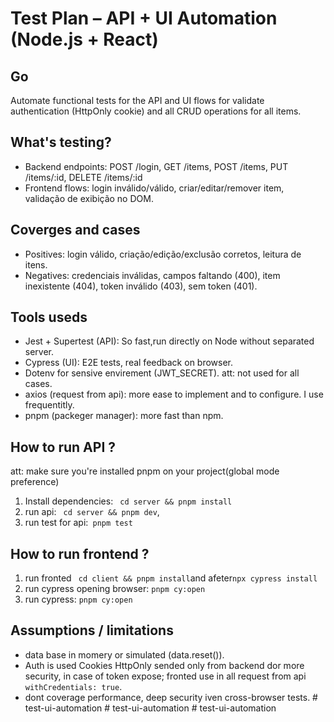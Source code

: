 # Test Plan – API + UI Automation (Node.js + React)

## Go

Automate functional tests for the API and UI flows for validate authentication (HttpOnly cookie) and all CRUD operations for all items.

## What's testing?

- Backend endpoints: POST /login, GET /items, POST /items, PUT /items/:id, DELETE /items/:id
- Frontend flows: login inválido/válido, criar/editar/remover item, validação de exibição no DOM.

## Coverges and cases

- Positives: login válido, criação/edição/exclusão corretos, leitura de itens.
- Negatives: credenciais inválidas, campos faltando (400), item inexistente (404), token inválido (403), sem token (401).

## Tools useds

- Jest + Supertest (API): So fast,run directly on Node without separated server.
- Cypress (UI): E2E tests, real feedback on browser.
- Dotenv for sensive envirement (JWT_SECRET). att: not used for all cases.
- axios (request from api): more ease to implement and to configure. I use frequentitly.
- pnpm (packeger manager): more fast than npm.

## How to run API ?

att: make sure you're installed pnpm on your project(global mode preference)

1. Install dependencies: ` cd server && pnpm install`
2. run api: ` cd server && pnpm dev`,
3. run test for api:` pnpm test`

## How to run frontend ?

1. run fronted ` cd client && pnpm install`and afeter`npx cypress install`
2. run cypress opening browser: `pnpm cy:open`
3. run cypress: `pnpm cy:open`

## Assumptions / limitations

- data base in momery or simulated (data.reset()).
- Auth is used Cookies HttpOnly sended only from backend dor more security, in case of token expose; fronted use in all request from api `withCredentials: true`.
- dont coverage performance, deep security iven cross-browser tests.
#   t e s t - u i - a u t o m a t i o n  
 #   t e s t - u i - a u t o m a t i o n  
 #   t e s t - u i - a u t o m a t i o n  
 